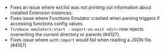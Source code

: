 - Fixes an issue where ext:list was not printing out information about installed Extension instances.
- Fixes issue where Functions Emulator crashed when parsing triggers if accessing functions config values.
- `firebase emulators:start --export-on-exit <dir>` now rejects overwriting the current directory or parents (#4127).
- Fixes issue where `auth:import` would fail when reading a JSON file. (#4157)
